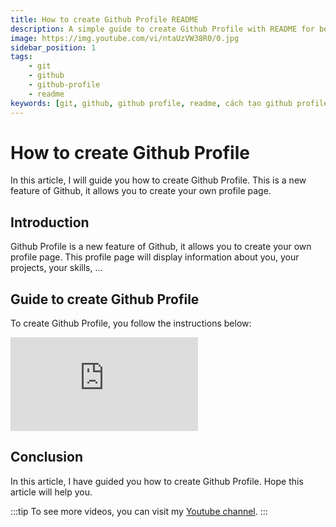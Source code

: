 ```yaml
---
title: How to create Github Profile README
description: A simple guide to create Github Profile with README for beginners.
image: https://img.youtube.com/vi/ntaUzVW38R0/0.jpg
sidebar_position: 1
tags:
    - git
    - github
    - github-profile
    - readme
keywords: [git, github, github profile, readme, cách tạo github profile, hướng dẫn, tạo github profile, tạo readme, tạo github profile đơn giản, tạo github profile đẹp mắt, tạo github profile cho người mới bắt đầu]
---
```


# How to create Github Profile

In this article, I will guide you how to create Github Profile. This is a new feature of Github, it allows you to create your own profile page.

## Introduction

Github Profile is a new feature of Github, it allows you to create your own profile page. This profile page will display information about you, your projects, your skills, ...

## Guide to create Github Profile

To create Github Profile, you follow the instructions below:

<iframe className="video"
    src="https://www.youtube.com/embed/ntaUzVW38R0" 
    title="How to create Github Profile" 
    frameBorder="0" 
    allow="accelerometer; autoplay; clipboard-write; encrypted-media; gyroscope; picture-in-picture; web-share" allowFullScreen>
</iframe>

## Conclusion

In this article, I have guided you how to create Github Profile. Hope this article will help you.

:::tip
To see more videos, you can visit my [Youtube channel](https://www.youtube.com/TienNguyen09).
:::